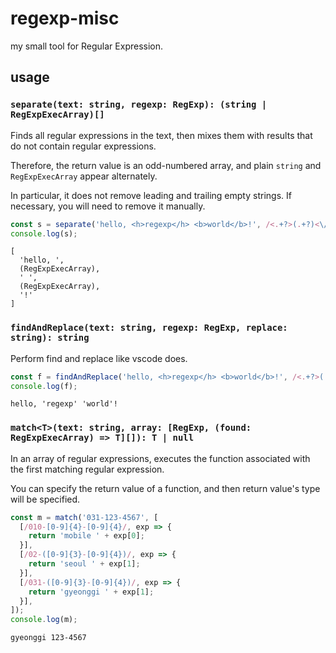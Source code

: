 # regexp-misc
my small tool for Regular Expression.


## usage

### `separate(text: string, regexp: RegExp): (string | RegExpExecArray)[]`
Finds all regular expressions in the text, then mixes them with results that do not contain regular expressions.

Therefore, the return value is an odd-numbered array, and plain `string` and `RegExpExecArray` appear alternately.

In particular, it does not remove leading and trailing empty strings. If necessary, you will need to remove it manually.

```typescript
const s = separate('hello, <h>regexp</h> <b>world</b>!', /<.+?>(.+?)<\/.+?>/g);
console.log(s);
```
```
[
  'hello, ',
  (RegExpExecArray),
  ' ',
  (RegExpExecArray),
  '!'
]
```

### `findAndReplace(text: string, regexp: RegExp, replace: string): string`
Perform find and replace like vscode does.

```typescript
const f = findAndReplace('hello, <h>regexp</h> <b>world</b>!', /<.+?>(.+?)<\/.+?>/g, "'$1'");
console.log(f);
```
```
hello, 'regexp' 'world'!
```

### `match<T>(text: string, array: [RegExp, (found: RegExpExecArray) => T][]): T | null`
In an array of regular expressions, executes the function associated with the first matching regular expression.

You can specify the return value of a function, and then return value's type will be specified.

```typescript
const m = match('031-123-4567', [
  [/010-[0-9]{4}-[0-9]{4}/, exp => {
    return 'mobile ' + exp[0];
  }],
  [/02-([0-9]{3}-[0-9]{4})/, exp => {
    return 'seoul ' + exp[1];
  }],
  [/031-([0-9]{3}-[0-9]{4})/, exp => {
    return 'gyeonggi ' + exp[1];
  }],
]);
console.log(m);
```
```
gyeonggi 123-4567
```